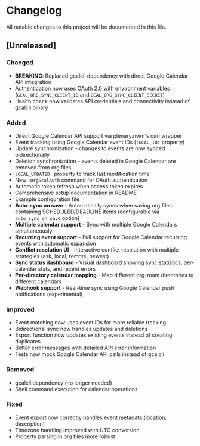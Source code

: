 # Changelog

All notable changes to this project will be documented in this file.

## [Unreleased]

### Changed
- **BREAKING**: Replaced gcalcli dependency with direct Google Calendar API integration
- Authentication now uses OAuth 2.0 with environment variables (`GCAL_ORG_SYNC_CLIENT_ID` and `GCAL_ORG_SYNC_CLIENT_SECRET`)
- Health check now validates API credentials and connectivity instead of gcalcli binary

### Added
- Direct Google Calendar API support via plenary.nvim's curl wrapper
- Event tracking using Google Calendar event IDs (`:GCAL_ID:` property)
- Update synchronization - changes to events are now synced bidirectionally
- Deletion synchronization - events deleted in Google Calendar are removed from org files
- `:GCAL_UPDATED:` property to track last modification time
- New `:OrgGcalAuth` command for OAuth authentication
- Automatic token refresh when access token expires
- Comprehensive setup documentation in README
- Example configuration file
- **Auto-sync on save** - Automatically syncs when saving org files containing SCHEDULED/DEADLINE items (configurable via `auto_sync_on_save` option)
- **Multiple calendar support** - Sync with multiple Google Calendars simultaneously
- **Recurring event support** - Full support for Google Calendar recurring events with automatic expansion
- **Conflict resolution UI** - Interactive conflict resolution with multiple strategies (ask, local, remote, newest)
- **Sync status dashboard** - Visual dashboard showing sync statistics, per-calendar stats, and recent errors
- **Per-directory calendar mapping** - Map different org-roam directories to different calendars
- **Webhook support** - Real-time sync using Google Calendar push notifications (experimental)

### Improved
- Event matching now uses event IDs for more reliable tracking
- Bidirectional sync now handles updates and deletions
- Export function now updates existing events instead of creating duplicates
- Better error messages with detailed API error information
- Tests now mock Google Calendar API calls instead of gcalcli

### Removed
- gcalcli dependency (no longer needed)
- Shell command execution for calendar operations

### Fixed
- Event export now correctly handles event metadata (location, description)
- Timezone handling improved with UTC conversion
- Property parsing in org files more robust
